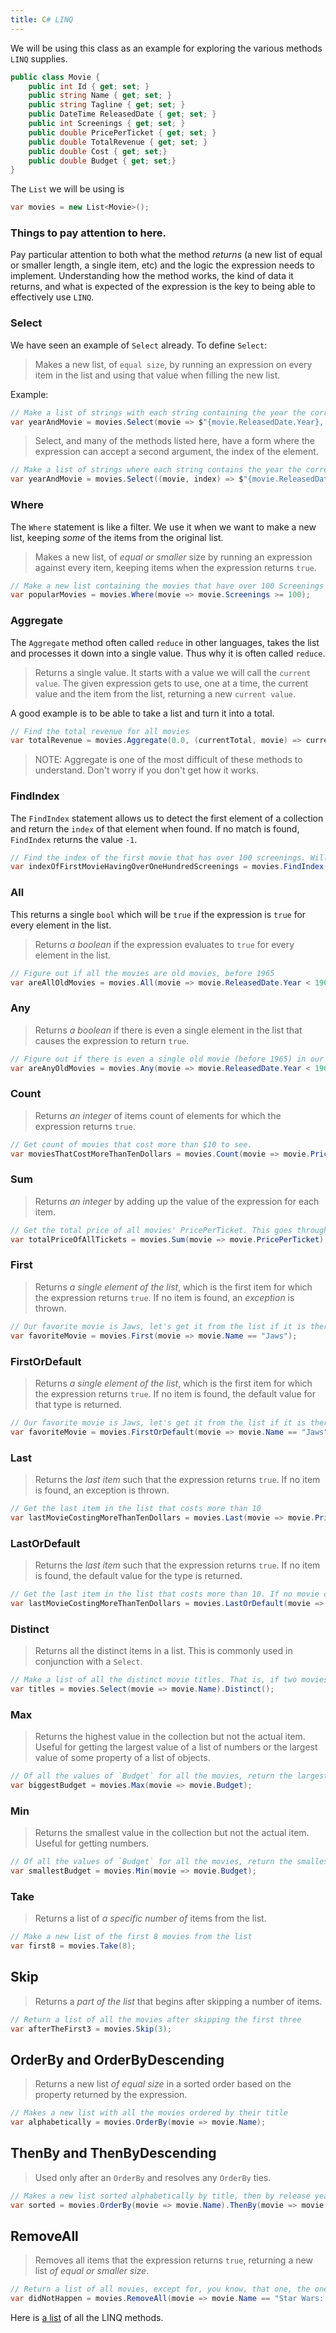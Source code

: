 ```yaml
---
title: C# LINQ
---
```


We will be using this class as an example for exploring the various methods
`LINQ` supplies.

```csharp
public class Movie {
    public int Id { get; set; }
    public string Name { get; set; }
    public string Tagline { get; set; }
    public DateTime ReleasedDate { get; set; }
    public int Screenings { get; set; }
    public double PricePerTicket { get; set; }
    public double TotalRevenue { get; set; }
    public double Cost { get; set;}
    public double Budget { get; set;}
}
```

The `List` we will be using is

```csharp
var movies = new List<Movie>();
```

### Things to pay attention to here.

Pay particular attention to both what the method _returns_ (a new list of equal
or smaller length, a single item, etc) and the logic the expression needs to
implement. Understanding how the method works, the kind of data it returns, and
what is expected of the expression is the key to being able to effectively use
`LINQ`.

### Select

We have seen an example of `Select` already. To define `Select`:

> Makes a new list, of `equal size`, by running an expression on every item in
> the list and using that value when filling the new list.

Example:

```csharp
// Make a list of strings with each string containing the year the corresponding Movie was released, a comma, and the title of the Movie.
var yearAndMovie = movies.Select(movie => $"{movie.ReleasedDate.Year}, {movie.Name} ");
```

> Select, and many of the methods listed here, have a form where the expression
> can accept a second argument, the index of the element.

```csharp
// Make a list of strings where each string contains the year the corresponding Movie was released, a comma, the title of the Movie, and the index in the original list.
var yearAndMovie = movies.Select((movie, index) => $"{movie.ReleasedDate.Year}, {movie.Name}, at index {index} ");
```

### Where

The `Where` statement is like a filter. We use it when we want to make a new
list, keeping _some_ of the items from the original list.

> Makes a new list, of _equal or smaller_ size by running an expression against
> every item, keeping items when the expression returns `true`.

```csharp
// Make a new list containing the movies that have over 100 Screenings
var popularMovies = movies.Where(movie => movie.Screenings >= 100);
```

### Aggregate

The `Aggregate` method often called `reduce` in other languages, takes the list
and processes it down into a single value. Thus why it is often called `reduce`.

> Returns a single value. It starts with a value we will call the
> `current value`. The given expression gets to use, one at a time, the current
> value and the item from the list, returning a new `current value`.

A good example is to be able to take a list and turn it into a total.

```csharp
// Find the total revenue for all movies
var totalRevenue = movies.Aggregate(0.0, (currentTotal, movie) => currentTotal + movie.TotalRevenue);
```

> NOTE: Aggregate is one of the most difficult of these methods to understand.
> Don't worry if you don't get how it works.

### FindIndex

The `FindIndex` statement allows us to detect the first element of a collection
and return the `index` of that element when found. If no match is found,
`FindIndex` returns the value `-1`.

```csharp
// Find the index of the first movie that has over 100 screenings. Will return -1 if there aren't any such movies.
var indexOfFirstMovieHavingOverOneHundredScreenings = movies.FindIndex(movie => movie.Screenings >= 100);
```

### All

This returns a single `bool` which will be `true` if the expression is `true`
for every element in the list.

> Returns _a boolean_ if the expression evaluates to `true` for every element in
> the list.

```csharp
// Figure out if all the movies are old movies, before 1965
var areAllOldMovies = movies.All(movie => movie.ReleasedDate.Year < 1965);
```

### Any

> Returns _a boolean_ if there is even a single element in the list that causes
> the expression to return `true`.

```csharp
// Figure out if there is even a single old movie (before 1965) in our list
var areAnyOldMovies = movies.Any(movie => movie.ReleasedDate.Year < 1965);
```

### Count

> Returns _an integer_ of items count of elements for which the expression
> returns `true`.

```csharp
// Get count of movies that cost more than $10 to see.
var moviesThatCostMoreThanTenDollars = movies.Count(movie => movie.PricePerTicket > 10);
```

### Sum

> Returns _an integer_ by adding up the value of the expression for each item.

```csharp
// Get the total price of all movies' PricePerTicket. This goes through every movie, adding to a running total of PricePerTicket, placing the grand total in the variable totalPriceOfAllTickets
var totalPriceOfAllTickets = movies.Sum(movie => movie.PricePerTicket);
```

### First

> Returns _a single element of the list_, which is the first item for which the
> expression returns `true`. If no item is found, an _exception_ is thrown.

```csharp
// Our favorite movie is Jaws, let's get it from the list if it is there. If it isn't, we'll get an exception/error
var favoriteMovie = movies.First(movie => movie.Name == "Jaws");
```

### FirstOrDefault

> Returns _a single element of the list_, which is the first item for which the
> expression returns `true`. If no item is found, the default value for that
> type is returned.

```csharp
// Our favorite movie is Jaws, let's get it from the list if it is there. If it isn't, we'll get a value of `null` for `favoriteMovie`
var favoriteMovie = movies.FirstOrDefault(movie => movie.Name == "Jaws");
```

### Last

> Returns the _last item_ such that the expression returns `true`. If no item is
> found, an exception is thrown.

```csharp
// Get the last item in the list that costs more than 10
var lastMovieCostingMoreThanTenDollars = movies.Last(movie => movie.PricePerTicket > 10);
```

### LastOrDefault

> Returns the _last item_ such that the expression returns `true`. If no item is
> found, the default value for the type is returned.

```csharp
// Get the last item in the list that costs more than 10. If no movie costs more than 10, then `lastMovieCostingMoreThanTenDollars` will be `null`
var lastMovieCostingMoreThanTenDollars = movies.LastOrDefault(movie => movie.PricePerTicket > 10);
```

### Distinct

> Returns all the distinct items in a list. This is commonly used in conjunction
> with a `Select`.

```csharp
// Make a list of all the distinct movie titles. That is, if two movies have the same title, the title appears once.
var titles = movies.Select(movie => movie.Name).Distinct();
```

### Max

> Returns the highest value in the collection but not the actual item. Useful
> for getting the largest value of a list of numbers or the largest value of
> some property of a list of objects.

```csharp
// Of all the values of `Budget` for all the movies, return the largest one.
var biggestBudget = movies.Max(movie => movie.Budget);
```

### Min

> Returns the smallest value in the collection but not the actual item. Useful
> for getting numbers.

```csharp
// Of all the values of `Budget` for all the movies, return the smallest one.
var smallestBudget = movies.Min(movie => movie.Budget);
```

### Take

> Returns a list of _a specific number of_ items from the list.

```csharp
// Make a new list of the first 8 movies from the list
var first8 = movies.Take(8);
```

## Skip

> Returns a _part of the list_ that begins after skipping a number of items.

```csharp
// Return a list of all the movies after skipping the first three
var afterTheFirst3 = movies.Skip(3);
```

## OrderBy and OrderByDescending

> Returns a new list _of equal size_ in a sorted order based on the property
> returned by the expression.

```csharp
// Makes a new list with all the movies ordered by their title
var alphabetically = movies.OrderBy(movie => movie.Name);
```

## ThenBy and ThenByDescending

> Used only after an `OrderBy` and resolves any `OrderBy` ties.

```csharp
// Makes a new list sorted alphabetically by title, then by release year if they have the same Title
var sorted = movies.OrderBy(movie => movie.Name).ThenBy(movie => movie.ReleasedDate);
```

## RemoveAll

> Removes all items that the expression returns `true`, returning a new list _of
> equal or smaller size_.

```csharp
// Return a list of all movies, except for, you know, that one, the one with the title we don't speak of.
var didNotHappen = movies.RemoveAll(movie => movie.Name == "Star Wars: Episode I – The Phantom Menace");
```

Here is
[a list](https://docs.microsoft.com/en-us/dotnet/api/system.linq.enumerable?view=netcore-3.1)
of all the LINQ methods.

